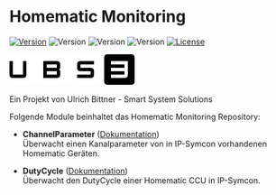 # Homematic Monitoring

[![Version](https://img.shields.io/badge/Symcon_Version-5.1>-red.svg)](https://www.symcon.de/service/dokumentation/entwicklerbereich/sdk-tools/sdk-php/)
![Version](https://img.shields.io/badge/Modul_Version-1.00-blue.svg)
![Version](https://img.shields.io/badge/Modul_Build-1-blue.svg)
![Version](https://img.shields.io/badge/Code-PHP-blue.svg)
[![License](https://img.shields.io/badge/License-CC%20BY--NC--SA%204.0-green.svg)](https://creativecommons.org/licenses/by-nc-sa/4.0/)  

![Logo](imgs/ubs3_logo.png)  

Ein Projekt von Ulrich Bittner - Smart System Solutions  

Folgende Module beinhaltet das Homematic Monitoring Repository:

- __ChannelParameter__ ([Dokumentation](ChannelParameter))  
	Überwacht einen Kanalparameter von in IP-Symcon vorhandenen Homematic Geräten.
	
- __DutyCycle__ ([Dokumentation](DutyCycle))  
	Überwacht den DutyCycle einer Homematic CCU in IP-Symcon.
	